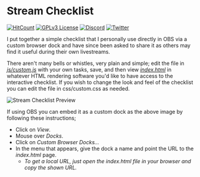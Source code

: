 # Stream Checklist

[![HitCount](http://hits.dwyl.com/Deadmano/stream-checklist.svg)](http://hits.dwyl.com/Deadmano/stream-checklist) [![GPLv3 License](https://img.shields.io/badge/License-GPLv3-blue.svg)](https://github.com/Deadmano/stream-checklist/blob/main/LICENSE) [![Discord](https://img.shields.io/discord/243415090856984593.svg?label=discord)](https://deadmano.com/discord) [![Twitter](https://img.shields.io/twitter/follow/PhillipStolic.svg?label=Show%20Some%20Love&style=social)](https://twitter.com/intent/follow?screen_name=PhillipStolic)

I put together a simple checklist that I personally use directly in OBS via a custom browser dock and have since been asked to share it as others may find it useful during their own livestreams.

There aren't many bells or whistles, very plain and simple; edit the file in *[js/custom.js](js/custom.js)* with your own tasks, save, and then view *[index.html](index.html)* in whatever HTML rendering software you'd like to have access to the interactive checklist. If you wish to change the look and feel of the checklist you can edit the file in css/custom.css as needed.

![Stream Checklist Preview](https://i.imgur.com/EV8YeIz.png)

If using OBS you can embed it as a custom dock as the above image by following these instructions;

- Click on *View*.
- Mouse over *Docks*.
- Click on *Custom Browser Docks...*
- In the menu that appears, give the dock a name and point the URL to the *index.html* page.
  - *To get a local URL, just open the index.html file in your browser and copy the shown URL.*
